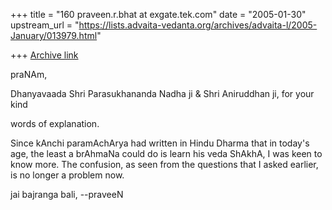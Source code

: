 +++
title = "160 praveen.r.bhat at exgate.tek.com"
date = "2005-01-30"
upstream_url = "https://lists.advaita-vedanta.org/archives/advaita-l/2005-January/013979.html"

+++
[Archive link](https://lists.advaita-vedanta.org/archives/advaita-l/2005-January/013979.html)

praNAm,

Dhanyavaada Shri Parasukhananda Nadha ji & Shri Aniruddhan ji, for your kind

words of explanation.

Since kAnchi paramAchArya had written in Hindu Dharma that in today's age,
the 
least a brAhmaNa could do is learn his veda ShAkhA, I was keen to know more.
The confusion, as seen from the questions that I asked earlier, is no longer
a problem now.

jai bajranga bali,
--praveeN



